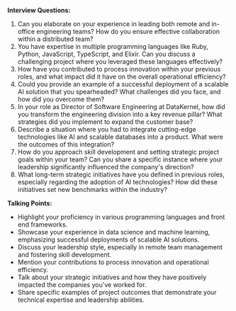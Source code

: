 **Interview Questions:**

1. Can you elaborate on your experience in leading both remote and in-office engineering teams? How do you ensure effective collaboration within a distributed team?
2. You have expertise in multiple programming languages like Ruby, Python, JavaScript, TypeScript, and Elixir. Can you discuss a challenging project where you leveraged these languages effectively?
3. How have you contributed to process innovation within your previous roles, and what impact did it have on the overall operational efficiency?
4. Could you provide an example of a successful deployment of a scalable AI solution that you spearheaded? What challenges did you face, and how did you overcome them?
5. In your role as Director of Software Engineering at DataKernel, how did you transform the engineering division into a key revenue pillar? What strategies did you implement to expand the customer base?
6. Describe a situation where you had to integrate cutting-edge technologies like AI and scalable databases into a product. What were the outcomes of this integration?
7. How do you approach skill development and setting strategic project goals within your team? Can you share a specific instance where your leadership significantly influenced the company's direction?
8. What long-term strategic initiatives have you defined in previous roles, especially regarding the adoption of AI technologies? How did these initiatives set new benchmarks within the industry?

**Talking Points:**

- Highlight your proficiency in various programming languages and front end frameworks.
- Showcase your experience in data science and machine learning, emphasizing successful deployments of scalable AI solutions.
- Discuss your leadership style, especially in remote team management and fostering skill development.
- Mention your contributions to process innovation and operational efficiency.
- Talk about your strategic initiatives and how they have positively impacted the companies you've worked for.
- Share specific examples of project outcomes that demonstrate your technical expertise and leadership abilities.